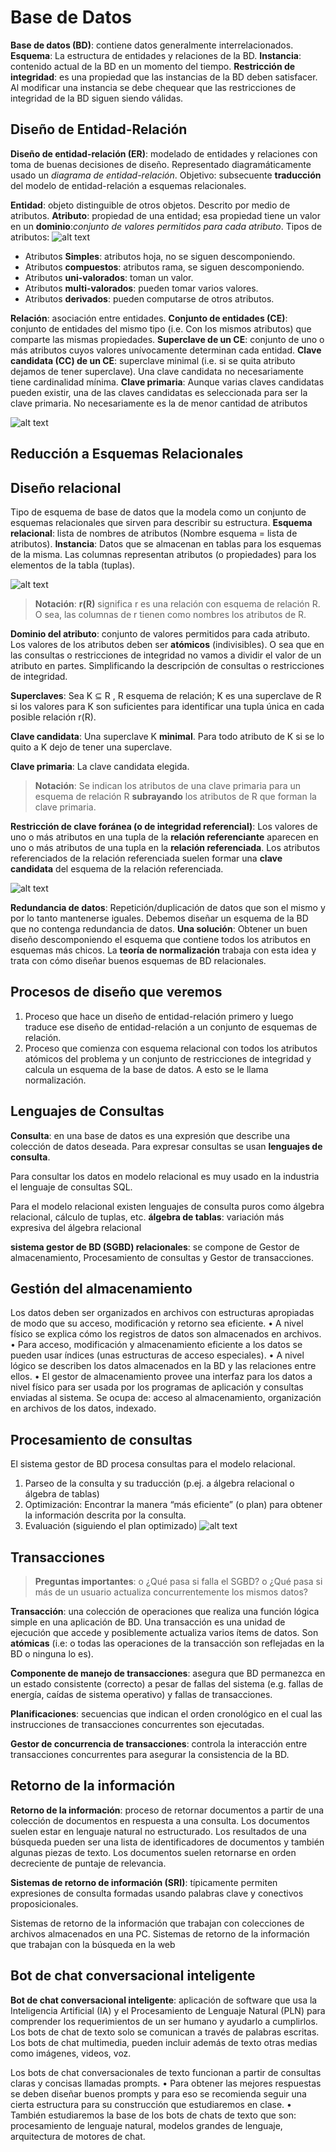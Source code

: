 # Base de Datos

__Base de datos (BD)__: contiene datos generalmente interrelacionados.
__Esquema__: La estructura de entidades y relaciones de la BD.
__Instancia__: contenido actual de la BD en un momento del tiempo.
__Restricción de integridad__: es una propiedad que las instancias de la BD deben satisfacer. Al modificar una instancia se debe chequear que las restricciones de
integridad de la BD siguen siendo válidas.

## Diseño de Entidad-Relación

__Diseño de entidad-relación (ER)__: modelado de entidades y relaciones con toma de buenas decisiones de diseño. Representado diagramáticamente usado un _diagrama de entidad-relación_.
Objetivo: subsecuente __traducción__ del modelo de entidad-relación a esquemas relacionales.

__Entidad__: objeto distinguible de otros objetos. Descrito por medio de atributos.
__Atributo__: propiedad de una entidad; esa propiedad tiene un valor en un __dominio__:_conjunto de valores permitidos para cada atributo_.
Tipos de atributos:
![alt text](PNGs/image-4.png)

- Atributos __Simples__: atributos hoja, no se siguen descomponiendo.
- Atributos __compuestos__: atributos rama, se siguen descomponiendo.
- Atributos __uni-valorados__: toman un valor.
- Atributos __multi-valorados__: pueden tomar varios valores.
- Atributos __derivados__: pueden computarse de otros atributos.

__Relación__: asociación entre entidades.
__Conjunto de entidades (CE)__: conjunto de entidades del mismo tipo (i.e. Con los mismos atributos) que comparte las mismas propiedades.
__Superclave de un CE__: conjunto de uno o más atributos cuyos valores unívocamente determinan cada entidad.
__Clave candidata (CC) de un CE__: superclave minimal
(i.e. si se quita atributo dejamos de tener superclave). Una clave candidata no necesariamente tiene cardinalidad mínima.
__Clave primaria__: Aunque varias claves candidatas pueden existir, una de las claves candidatas es seleccionada para ser la clave primaria. No necesariamente es la de menor cantidad de atributos

![alt text](PNGs/image-0.png)

## Reducción a Esquemas Relacionales

## Diseño relacional

Tipo de esquema de base de datos que la modela como un conjunto de esquemas relacionales que sirven para describir su estructura.
__Esquema relacional__: lista de nombres de atributos (Nombre esquema = lista de atributos).
__Instancia__: Datos que se almacenan en tablas para los esquemas de la misma.
Las columnas representan atributos (o propiedades) para los elementos de la tabla (tuplas).

![alt text](PNGs/image-1.png)

> __Notación__: __r(R)__ significa r es una relación con esquema de relación R. O sea, las columnas de r tienen como nombres los atributos de R.

__Dominio del atributo__: conjunto de valores permitidos para cada atributo.
Los valores de los atributos deben ser __atómicos__ (indivisibles).
O sea que en las consultas o restricciones de integridad no vamos a dividir el valor de un atributo en partes. Simplificando la descripción de consultas o restricciones de integridad.

__Superclaves__: Sea K ⊆ R , R esquema de relación; K es una superclave de R si los valores para K son suficientes para identificar una tupla única en cada posible relación r(R).

__Clave candidata__: Una superclave K __minimal__. Para todo atributo de K si se lo quito a K dejo de tener una superclave.

__Clave primaria__: La clave candidata elegida.
> __Notación__: Se indican los atributos de una clave primaria para un esquema de relación R __subrayando__ los atributos de R que forman la clave primaria.

__Restricción de clave foránea (o de integridad referencial)__: Los valores de uno o más atributos en una tupla de la __relación referenciante__ aparecen en uno o más atributos de una tupla en la __relación referenciada__. Los atributos referenciados de la relación referenciada suelen formar una __clave candidata__ del esquema de la relación referenciada.

![alt text](PNGs/image-2.png)

__Redundancia de datos__: Repetición/duplicación de datos que son el mismo y por lo tanto mantenerse iguales. Debemos diseñar un esquema de la BD que no contenga redundancia de
datos. __Una solución__: Obtener un buen diseño descomponiendo el esquema que contiene todos los atributos en esquemas más chicos. La __teoría de normalización__ trabaja con esta idea y trata con cómo diseñar buenos esquemas de BD relacionales.

## Procesos de diseño que veremos

1. Proceso que hace un diseño de entidad-relación primero y luego traduce ese diseño de entidad-relación a un conjunto de esquemas de relación.
2. Proceso que comienza con esquema relacional con todos los atributos atómicos del problema y un conjunto de restricciones de integridad y calcula un esquema de la base de datos. A esto se le llama normalización.

## Lenguajes de Consultas

__Consulta__: en una base de datos es una expresión que describe una colección de datos deseada. Para expresar consultas se usan __lenguajes de consulta__.

Para consultar los datos en modelo relacional es muy usado en la industria
el lenguaje de consultas SQL.

Para el modelo relacional existen lenguajes de consulta puros como
álgebra relacional, cálculo de tuplas, etc.
__álgebra de tablas__: variación más expresiva del álgebra relacional

__sistema gestor de BD (SGBD) relacionales__: se compone de Gestor de almacenamiento, Procesamiento de consultas y Gestor de transacciones.

## Gestión del almacenamiento

Los datos deben ser organizados en archivos con estructuras apropiadas
de modo que su acceso, modificación y retorno sea eficiente.
• A nivel físico se explica cómo los registros de datos son almacenados en
archivos.
• Para acceso, modificación y almacenamiento eficiente a los datos se
pueden usar índices (unas estructuras de acceso especiales).
• A nivel lógico se describen los datos almacenados en la BD y las relaciones
entre ellos.
• El gestor de almacenamiento provee una interfaz para los datos a nivel
físico para ser usada por los programas de aplicación y consultas enviadas
al sistema. Se ocupa de: acceso al almacenamiento, organización en
archivos de los datos, indexado.

## Procesamiento de consultas

El sistema gestor de BD procesa consultas para el modelo relacional.

1. Parseo de la consulta y su traducción (p.ej. a álgebra relacional o álgebra de tablas)
2. Optimización: Encontrar la manera “más eficiente” (o plan) para obtener la información descrita por la consulta.
3. Evaluación (siguiendo el plan optimizado)
![alt text](PNGs/image-3.png)

## Transacciones

> __Preguntas importantes__:
> o ¿Qué pasa si falla el SGBD?
> o ¿Qué pasa si más de un usuario actualiza concurrentemente los mismos datos?

__Transacción__: una colección de operaciones que realiza una función lógica simple en una aplicación de BD. Una transacción es una unidad de ejecución que accede y posiblemente actualiza varios ítems de datos. Son __atómicas__ (i.e: o todas las operaciones de la transacción son reflejadas en la BD o ninguna lo es).


__Componente de manejo de transacciones__: asegura que BD permanezca en un estado consistente (correcto) a pesar de fallas del sistema (e.g. fallas de energía, caídas de sistema operativo) y fallas de transacciones.

__Planificaciones__: secuencias que indican el orden cronológico en el cual las instrucciones de transacciones concurrentes son ejecutadas.

__Gestor de concurrencia de transacciones__: controla la interacción entre transacciones concurrentes para asegurar la consistencia de la BD.

## Retorno de la información

__Retorno de la información__: proceso de retornar documentos a partir de una colección de documentos en respuesta a una consulta. Los documentos suelen estar en lenguaje natural no estructurado. Los resultados de una búsqueda pueden ser una lista de identificadores de documentos y también algunas piezas de texto. Los documentos suelen retornarse en orden decreciente de puntaje de relevancia.

__Sistemas de retorno de información (SRI)__: típicamente permiten expresiones de consulta formadas usando palabras clave y conectivos proposicionales.

Sistemas de retorno de la información que trabajan con colecciones de archivos almacenados en una PC.
Sistemas de retorno de la información que trabajan con la búsqueda en la web

## Bot de chat conversacional inteligente

__Bot de chat conversacional inteligente__: aplicación de software que usa la Inteligencia Artificial (IA) y el Procesamiento de Lenguaje Natural (PLN) para comprender los requerimientos de un ser humano y ayudarlo a cumplirlos.  Los bots de chat de texto solo se comunican a través de palabras
escritas. Los bots de chat multimedia, pueden incluir además de
texto otras medias como imágenes, videos, voz.

Los bots de chat conversacionales de texto funcionan a partir de
consultas claras y concisas llamadas prompts.
• Para obtener las mejores respuestas se deben diseñar buenos
prompts y para eso se recomienda seguir una cierta estructura para
su construcción que estudiaremos en clase.
• También estudiaremos la base de los bots de chats de texto que son:
procesamiento de lenguaje natural, modelos grandes de lenguaje,
arquitectura de motores de chat.